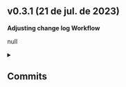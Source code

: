 ## v0.3.1 (21 de jul. de 2023) 
<p> <b> Adjusting change log Workflow </b> </p> 
<p> null </p> 
<details> <summary><h2>Commits</h2></summary> 

| Commit | Messsage | Author |
| -- | -- | -- |
| <a href="https://github.com/AntonioGally/github-actions-learning/commit/043884484698f6a4c5851f7df9711b99b8264100">0438844</a> | Adjusting change log workflow | <img width="30px" src="https://avatars.githubusercontent.com/u/68209906?v=4"/> 
| <a href="https://github.com/AntonioGally/github-actions-learning/commit/8cb6e86b80c5b51968a4bd3a411df1e380c0cea6">8cb6e86</a> | Adjusting workflow | <img width="30px" src="https://avatars.githubusercontent.com/u/68209906?v=4"/> 
| <a href="https://github.com/AntonioGally/github-actions-learning/commit/de37eb7666038dccf477a54d12ce0537f74e5371">de37eb7</a> | Adding new vars to custom action | <img width="30px" src="https://avatars.githubusercontent.com/u/68209906?v=4"/> 
| <a href="https://github.com/AntonioGally/github-actions-learning/commit/3c5c0950c10ba738043add28edb122a7e07a4ae8">3c5c095</a> | Merge branch 'main' into develop | <img width="30px" src="https://avatars.githubusercontent.com/u/68209906?v=4"/> 
| <a href="https://github.com/AntonioGally/github-actions-learning/commit/bbbc5478f10bbdee2f492c47165b2e6f8a0d9af6">bbbc547</a> | Adjusting workflow | <img width="30px" src="https://avatars.githubusercontent.com/u/68209906?v=4"/> 

</details>

